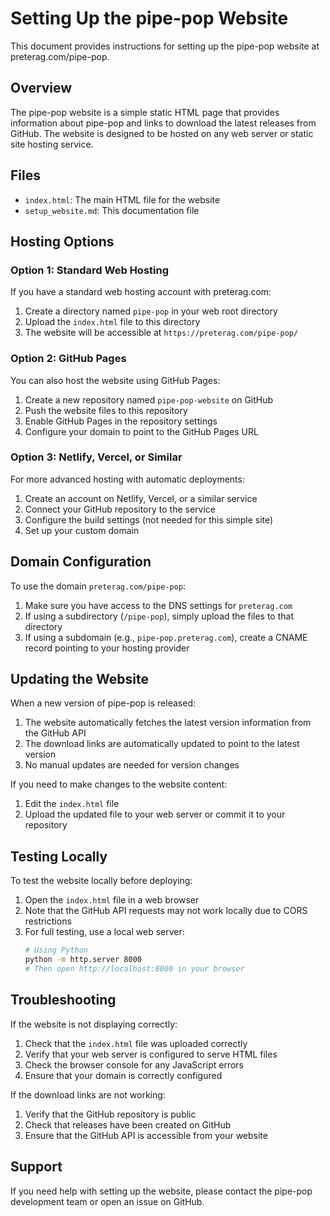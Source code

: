 # Setting Up the pipe-pop Website

This document provides instructions for setting up the pipe-pop website at preterag.com/pipe-pop.

## Overview

The pipe-pop website is a simple static HTML page that provides information about pipe-pop and links to download the latest releases from GitHub. The website is designed to be hosted on any web server or static site hosting service.

## Files

- `index.html`: The main HTML file for the website
- `setup_website.md`: This documentation file

## Hosting Options

### Option 1: Standard Web Hosting

If you have a standard web hosting account with preterag.com:

1. Create a directory named `pipe-pop` in your web root directory
2. Upload the `index.html` file to this directory
3. The website will be accessible at `https://preterag.com/pipe-pop/`

### Option 2: GitHub Pages

You can also host the website using GitHub Pages:

1. Create a new repository named `pipe-pop-website` on GitHub
2. Push the website files to this repository
3. Enable GitHub Pages in the repository settings
4. Configure your domain to point to the GitHub Pages URL

### Option 3: Netlify, Vercel, or Similar

For more advanced hosting with automatic deployments:

1. Create an account on Netlify, Vercel, or a similar service
2. Connect your GitHub repository to the service
3. Configure the build settings (not needed for this simple site)
4. Set up your custom domain

## Domain Configuration

To use the domain `preterag.com/pipe-pop`:

1. Make sure you have access to the DNS settings for `preterag.com`
2. If using a subdirectory (`/pipe-pop`), simply upload the files to that directory
3. If using a subdomain (e.g., `pipe-pop.preterag.com`), create a CNAME record pointing to your hosting provider

## Updating the Website

When a new version of pipe-pop is released:

1. The website automatically fetches the latest version information from the GitHub API
2. The download links are automatically updated to point to the latest version
3. No manual updates are needed for version changes

If you need to make changes to the website content:

1. Edit the `index.html` file
2. Upload the updated file to your web server or commit it to your repository

## Testing Locally

To test the website locally before deploying:

1. Open the `index.html` file in a web browser
2. Note that the GitHub API requests may not work locally due to CORS restrictions
3. For full testing, use a local web server:
   ```bash
   # Using Python
   python -m http.server 8000
   # Then open http://localhost:8000 in your browser
   ```

## Troubleshooting

If the website is not displaying correctly:

1. Check that the `index.html` file was uploaded correctly
2. Verify that your web server is configured to serve HTML files
3. Check the browser console for any JavaScript errors
4. Ensure that your domain is correctly configured

If the download links are not working:

1. Verify that the GitHub repository is public
2. Check that releases have been created on GitHub
3. Ensure that the GitHub API is accessible from your website

## Support

If you need help with setting up the website, please contact the pipe-pop development team or open an issue on GitHub. 